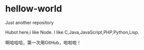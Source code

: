 # hellow-world
Just another repository

Hubot here,i like Node.
I like C,Java,JavaScript,PHP,Python,Lisp.

啊哈哈哈，第一次用GitHub，啦啦啦！
